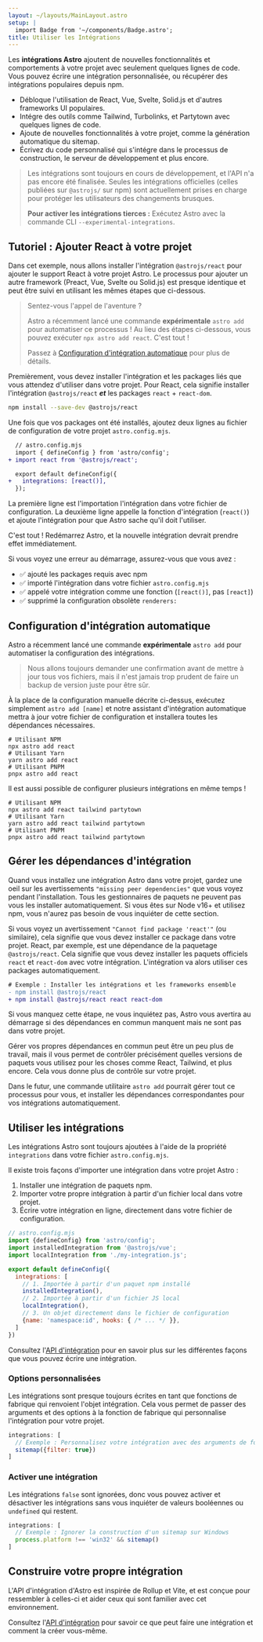 ```yaml
---
layout: ~/layouts/MainLayout.astro
setup: |
  import Badge from '~/components/Badge.astro';
title: Utiliser les Intégrations
---
```


Les **intégrations Astro** ajoutent de nouvelles fonctionnalités et comportements à votre projet avec seulement quelques lignes de code. Vous pouvez écrire une intégration personnalisée, ou récupérer des intégrations populaires depuis npm.

- Débloque l'utilisation de React, Vue, Svelte, Solid.js et d'autres frameworks UI populaires.
- Intégre des outils comme Tailwind, Turbolinks, et Partytown avec quelques lignes de code.
- Ajoute de nouvelles fonctionnalités à votre projet, comme la génération automatique du sitemap.
- Écrivez du code personnalisé qui s'intégre dans le processus de construction, le serveur de développement et plus encore.

> Les intégrations sont toujours en cours de développement, et l'API n'a pas encore été finalisée. Seules les intégrations officielles (celles publiées sur `@astrojs/` sur npm) sont actuellement prises en charge pour protéger les utilisateurs des changements brusques.
>
> **Pour activer les intégrations tierces :** Exécutez Astro avec la commande CLI `--experimental-integrations`.

## Tutoriel : Ajouter React à votre projet

Dans cet exemple, nous allons installer l'intégration `@astrojs/react` pour ajouter le support React à votre projet Astro. Le processus pour ajouter un autre framework (Preact, Vue, Svelte ou Solid.js) est presque identique et peut être suivi en utilisant les mêmes étapes que ci-dessous.

<blockquote>
  <Badge variant="accent">Sentez-vous l'appel de l'aventure ?</Badge>

  Astro a récemment lancé une commande **expérimentale** `astro add` pour automatiser ce processus ! Au lieu des étapes ci-dessous, vous pouvez exécuter `npx astro add react`. C'est tout !

  Passez à [Configuration d'intégration automatique](/fr/guides/integrations-guide/#configuration-dintégration-automatique) pour plus de détails.
</blockquote>

Premièrement, vous devez installer l'intégration et les packages liés que vous attendez d'utiliser dans votre projet. Pour React, cela signifie installer l'intégration `@astrojs/react` ***et*** les packages `react` + `react-dom`.

```bash
npm install --save-dev @astrojs/react
```

Une fois que vos packages ont été installés, ajoutez deux lignes au fichier de configuration de votre projet `astro.config.mjs`.

```diff
  // astro.config.mjs
  import { defineConfig } from 'astro/config';
+ import react from '@astrojs/react';

  export default defineConfig({
+   integrations: [react()],
  });
```

La première ligne est l'importation l'intégration dans votre fichier de configuration. La deuxième ligne appelle la fonction d'intégration (`react()`) et ajoute l'intégration pour que Astro sache qu'il doit l'utiliser.

C'est tout ! Redémarrez Astro, et la nouvelle intégration devrait prendre effet immédiatement.

Si vous voyez une erreur au démarrage, assurez-vous que vous avez :

- ✅ ajouté les packages requis avec npm
- ✅ importé l'intégration dans votre fichier `astro.config.mjs`
- ✅ appelé votre intégration comme une fonction (`[react()]`, pas `[react]`)
- ✅ supprimé la configuration obsolète `renderers:`

## Configuration d'intégration automatique

Astro a récemment lancé une commande **expérimentale** `astro add` pour automatiser la configuration des intégrations.

> Nous allons toujours demander une confirmation avant de mettre à jour tous vos fichiers, mais il n'est jamais trop prudent de faire un backup de version juste pour être sûr.

À la place de la configuration manuelle décrite ci-dessus, exécutez simplement `astro add [name]` et notre assistant d'intégration automatique mettra à jour votre fichier de configuration et installera toutes les dépendances nécessaires.

```shell
# Utilisant NPM
npx astro add react
# Utilisant Yarn
yarn astro add react
# Utilisant PNPM
pnpx astro add react
```

Il est aussi possible de configurer plusieurs intégrations en même temps !

```shell
# Utilisant NPM
npx astro add react tailwind partytown
# Utilisant Yarn
yarn astro add react tailwind partytown
# Utilisant PNPM
pnpx astro add react tailwind partytown
```

## Gérer les dépendances d'intégration

Quand vous installez une intégration Astro dans votre projet, gardez une oeil sur les avertissements `"missing peer dependencies"` que vous voyez pendant l'installation. Tous les gestionnaires de paquets ne peuvent pas vous les installer automatiquement. Si vous êtes sur Node v16+ et utilisez npm, vous n'aurez pas besoin de vous inquiéter de cette section.

Si vous voyez un avertissement `"Cannot find package 'react'"` (ou similaire), cela signifie que vous devez installer ce package dans votre projet. React, par exemple, est une dépendance de la paquetage `@astrojs/react`. Cela signifie que vous devez installer les paquets officiels `react` et `react-dom` avec votre intégration. L'intégration va alors utiliser ces packages automatiquement.

```diff
# Exemple : Installer les intégrations et les frameworks ensemble
- npm install @astrojs/react
+ npm install @astrojs/react react react-dom
```

Si vous manquez cette étape, ne vous inquiétez pas, Astro vous avertira au démarrage si des dépendances en commun manquent mais ne sont pas dans votre projet.

Gérer vos propres dépendances en commun peut être un peu plus de travail, mais il vous permet de contrôler précisément quelles versions de paquets vous utilisez pour les choses comme React, Tailwind, et plus encore. Cela vous donne plus de contrôle sur votre projet.

Dans le futur, une commande utilitaire `astro add` pourrait gérer tout ce processus pour vous, et installer les dépendances correspondantes pour vos intégrations automatiquement.

## Utiliser les intégrations

Les intégrations Astro sont toujours ajoutées à l'aide de la propriété `integrations` dans votre fichier `astro.config.mjs`.

Il existe trois façons d'importer une intégration dans votre projet Astro :
1. Installer une intégration de paquets npm.
2. Importer votre propre intégration à partir d'un fichier local dans votre projet.
3. Écrire votre intégration en ligne, directement dans votre fichier de configuration.

```js
// astro.config.mjs
import {defineConfig} from 'astro/config';
import installedIntegration from '@astrojs/vue';
import localIntegration from './my-integration.js';

export default defineConfig({
  integrations: [
    // 1. Importée à partir d'un paquet npm installé
    installedIntegration(),
    // 2. Importée à partir d'un fichier JS local
    localIntegration(),
    // 3. Un objet directement dans le fichier de configuration
    {name: 'namespace:id', hooks: { /* ... */ }},
  ]
})
```

Consultez l'[API d'intégration](/fr/reference/integrations-reference) pour en savoir plus sur les différentes façons que vous pouvez écrire une intégration.

### Options personnalisées

Les intégrations sont presque toujours écrites en tant que fonctions de fabrique qui renvoient l'objet intégration. Cela vous permet de passer des arguments et des options à la fonction de fabrique qui personnalise l'intégration pour votre projet.

```js
integrations: [
  // Exemple : Personnalisez votre intégration avec des arguments de fonction
  sitemap({filter: true})
]
```

### Activer une intégration

Les intégrations `false` sont ignorées, donc vous pouvez activer et désactiver les intégrations sans vous inquiéter de valeurs booléennes ou `undefined` qui restent.

```js
integrations: [
  // Exemple : Ignorer la construction d'un sitemap sur Windows
  process.platform !== 'win32' && sitemap()
]
```

## Construire votre propre intégration

L'API d'intégration d'Astro est inspirée de Rollup et Vite, et est conçue pour ressembler à celles-ci et aider ceux qui sont familier avec cet environnement.

Consultez l'[API d'intégration](/fr/reference/integrations-reference) pour savoir ce que peut faire une intégration et comment la créer vous-même.
